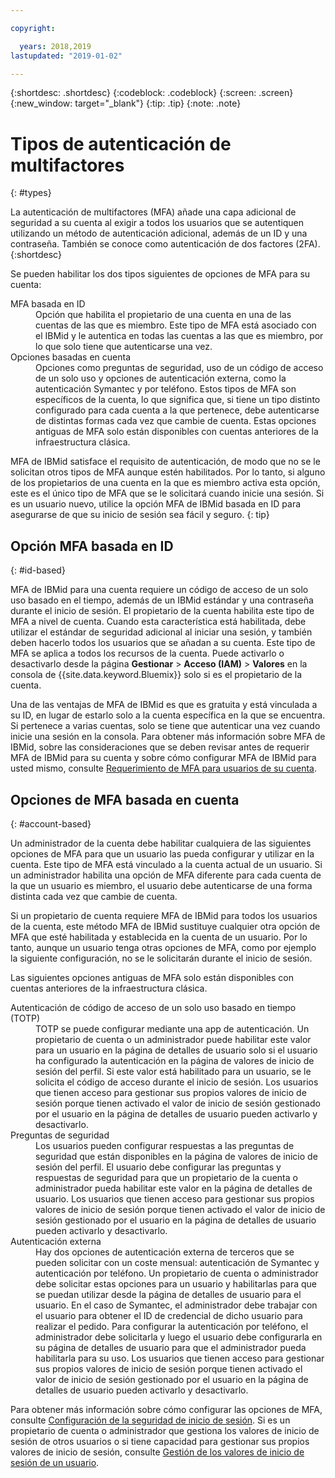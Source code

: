 ```yaml
---

copyright:

  years: 2018,2019
lastupdated: "2019-01-02"

---
```


{:shortdesc: .shortdesc}
{:codeblock: .codeblock}
{:screen: .screen}
{:new_window: target="_blank"}
{:tip: .tip}
{:note: .note}

# Tipos de autenticación de multifactores
{: #types}

La autenticación de multifactores (MFA) añade una capa adicional de seguridad a su cuenta al exigir a todos los usuarios que se autentiquen utilizando un método de autenticación adicional, además de un ID y una contraseña. También se conoce como autenticación de dos factores (2FA).
{:shortdesc}

Se pueden habilitar los dos tipos siguientes de opciones de MFA para su cuenta:

<dl>
<dt>MFA basada en ID</dt>
<dd>Opción que habilita el propietario de una cuenta en una de las cuentas de las que es miembro. Este tipo de MFA está asociado con el IBMid y le autentica en todas las cuentas a las que es miembro, por lo que solo tiene que autenticarse una vez.</dd>
<dt>Opciones basadas en cuenta</dt>
<dd>Opciones como preguntas de seguridad, uso de un código de acceso de un solo uso y opciones de autenticación externa, como la autenticación Symantec y por teléfono. Estos tipos de MFA son específicos de la cuenta, lo que significa que, si tiene un tipo distinto configurado para cada cuenta a la que pertenece, debe autenticarse de distintas formas cada vez que cambie de cuenta. Estas opciones antiguas de MFA solo están disponibles con cuentas anteriores de la infraestructura clásica.</dd>
</dl>

MFA de IBMid satisface el requisito de autenticación, de modo que no se le solicitan otros tipos de MFA aunque estén habilitados. Por lo tanto, si alguno de los propietarios de una cuenta en la que es miembro activa esta opción, este es el único tipo de MFA que se le solicitará cuando inicie una sesión. Si es un usuario nuevo, utilice la opción MFA de IBMid basada en ID para asegurarse de que su inicio de sesión sea fácil y seguro.
{: tip}

## Opción MFA basada en ID
{: #id-based}

MFA de IBMid para una cuenta requiere un código de acceso de un solo uso basado en el tiempo, además de un IBMid estándar y una contraseña durante el inicio de sesión. El propietario de la cuenta habilita este tipo de MFA a nivel de cuenta. Cuando esta característica está habilitada, debe utilizar el estándar de seguridad adicional al iniciar una sesión, y también deben hacerlo todos los usuarios que se añadan a su cuenta. Este tipo de MFA se aplica a todos los recursos de la cuenta. Puede activarlo o desactivarlo desde la página **Gestionar** > **Acceso (IAM)** > **Valores** en la consola de {{site.data.keyword.Bluemix}} solo si es el propietario de la cuenta.

Una de las ventajas de MFA de IBMid es que es gratuita y está vinculada a su ID, en lugar de estarlo solo a la cuenta específica en la que se encuentra. Si pertenece a varias cuentas, solo se tiene que autenticar una vez cuando inicie una sesión en la consola. Para obtener más información sobre MFA de IBMid, sobre las consideraciones que se deben revisar antes de requerir MFA de IBMid para su cuenta y sobre cómo configurar MFA de IBMid para usted mismo, consulte [Requerimiento de MFA para usuarios de su cuenta](/docs/iam/mfa.html#setting-up-ibmid-mfa).

## Opciones de MFA basada en cuenta
{: #account-based}

Un administrador de la cuenta debe habilitar cualquiera de las siguientes opciones de MFA para que un usuario las pueda configurar y utilizar en la cuenta. Este tipo de MFA está vinculado a la cuenta actual de un usuario. Si un administrador habilita una opción de MFA diferente para cada cuenta de la que un usuario es miembro, el usuario debe autenticarse de una forma distinta cada vez que cambie de cuenta. 

Si un propietario de cuenta requiere MFA de IBMid para todos los usuarios de la cuenta, este método MFA de IBMid sustituye cualquier otra opción de MFA que esté habilitada y establecida en la cuenta de un usuario. Por lo tanto, aunque un usuario tenga otras opciones de MFA, como por ejemplo la siguiente configuración, no se le solicitarán durante el inicio de sesión.

Las siguientes opciones antiguas de MFA solo están disponibles con cuentas anteriores de la infraestructura clásica.

<dl>
<dt>Autenticación de código de acceso de un solo uso basado en tiempo (TOTP)</dt>
<dd>TOTP se puede configurar mediante una app de autenticación. Un propietario de cuenta o un administrador puede habilitar este valor para un usuario en la página de detalles de usuario solo si el usuario ha configurado la autenticación en la página de valores de inicio de sesión del perfil. Si este valor está habilitado para un usuario, se le solicita el código de acceso durante el inicio de sesión. Los usuarios que tienen acceso para gestionar sus propios valores de inicio de sesión porque tienen activado el valor de inicio de sesión gestionado por el usuario en la página de detalles de usuario pueden activarlo y desactivarlo.</dd>
<dt>Preguntas de seguridad</dt>
<dd>Los usuarios pueden configurar respuestas a las preguntas de seguridad que están disponibles en la página de valores de inicio de sesión del perfil. El usuario debe configurar las preguntas y respuestas de seguridad para que un propietario de la cuenta o administrador pueda habilitar este valor en la página de detalles de usuario. Los usuarios que tienen acceso para gestionar sus propios valores de inicio de sesión porque tienen activado el valor de inicio de sesión gestionado por el usuario en la página de detalles de usuario pueden activarlo y desactivarlo. </dd>
<dt>Autenticación externa</dt>
<dd>Hay dos opciones de autenticación externa de terceros que se pueden solicitar con un coste mensual: autenticación de Symantec y autenticación por teléfono. Un propietario de cuenta o administrador debe solicitar estas opciones para un usuario y habilitarlas para que se puedan utilizar desde la página de detalles de usuario para el usuario. En el caso de Symantec, el administrador debe trabajar con el usuario para obtener el ID de credencial de dicho usuario para realizar el pedido. Para configurar la autenticación por teléfono, el administrador debe solicitarla y luego el usuario debe configurarla en su página de detalles de usuario para que el administrador pueda habilitarla para su uso. Los usuarios que tienen acceso para gestionar sus propios valores de inicio de sesión porque tienen activado el valor de inicio de sesión gestionado por el usuario en la página de detalles de usuario pueden activarlo y desactivarlo.</dd>
</dl>

Para obtener más información sobre cómo configurar las opciones de MFA, consulte [Configuración de la seguridad de inicio de sesión](/docs/account/login_settings.html#login-settings). Si es un propietario de cuenta o administrador que gestiona los valores de inicio de sesión de otros usuarios o si tiene capacidad para gestionar sus propios valores de inicio de sesión, consulte [Gestión de los valores de inicio de sesión de un usuario](/docs/iam/user_login.html#loginsettings).

